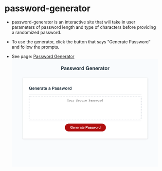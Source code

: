 # password-generator

* password-generator is an interactive site that will take in user parameters of password length and type of characters before providing a randomized password.

* To use the generator, click the button that says "Generate Password" and follow the prompts. 

* See page: [Password Generator](https://caitlinw29.github.io/password-generator/)
![Password generator](./assets/images/password-generatorSS.png)